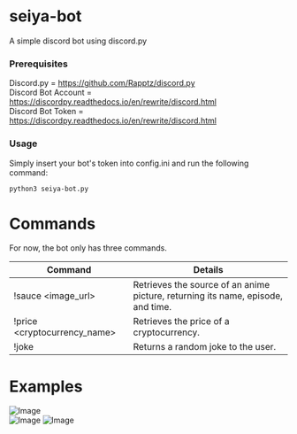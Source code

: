 # seiya-bot
A simple discord bot using discord.py

### Prerequisites
Discord.py = https://github.com/Rapptz/discord.py  
Discord Bot Account = https://discordpy.readthedocs.io/en/rewrite/discord.html  
Discord Bot Token = https://discordpy.readthedocs.io/en/rewrite/discord.html  

### Usage
Simply insert your bot's token into config.ini and run the following command:
```
python3 seiya-bot.py
```


# Commands
For now, the bot only has three commands.

Command | Details
--- | ----
!sauce <image_url> | Retrieves the source of an anime picture, returning its name, episode, and time.
!price <cryptocurrency_name> | Retrieves the price of a cryptocurrency.
!joke | Returns a random joke to the user.

# Examples
![Image](https://i.imgur.com/uFLYwrG.png)  
![Image](https://i.imgur.com/P8T9p8U.png)
![Image](https://i.imgur.com/NlMFCIx.png)
